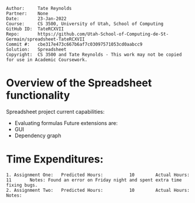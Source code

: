 ```
Author:     Tate Reynolds
Partner:    None
Date:       23-Jan-2022
Course:     CS 3500, University of Utah, School of Computing
GitHub ID:  TateRCXVII
Repo:       https://github.com/Utah-School-of-Computing-de-St-Germain/spreadsheet-TateRCXVII
Commit #:   cbe317e473c667b6af7c03097571053cd0aabcc9
Solution:   Spreadsheet
Copyright:  CS 3500 and Tate Reynolds - This work may not be copied for use in Academic Coursework.
```

# Overview of the Spreadsheet functionality

Spreadsheet project current capabilities:
- Evaluating formulas
Future extensions are:  
- GUI
- Dependency graph

# Time Expenditures:

    1. Assignment One:   Predicted Hours:          10        Actual Hours:     11       Notes: Found an error on Friday night and spent extra time fixing bugs.
    2. Assignment Two:   Predicted Hours:          10        Actual Hours:              Notes:
